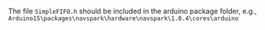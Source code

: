 The file `SimpleFIFO.h` should be included in the arduino package folder, e.g., `Arduino15\packages\navspark\hardware\navspark\1.0.4\cores\arduino`